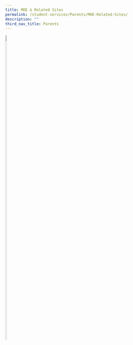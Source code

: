 ```yaml
---
title: MOE & Related Sites
permalink: /student-services/Parents/MOE-Related-Sites/
description: ""
third_nav_title: Parents
---
```



<div>


<div style="float: left">

<a href="[https://www-broadricksec-moe-edu-sg-admin.cwp.sg/cca/uniformed-groups/red-cross](https://www-broadricksec-moe-edu-sg-admin.cwp.sg/cca/uniformed-groups/red-cross" target = "\_blank">

<img style="width:50%" src="/images/red%20cross%20logo.png">

</a>

</div>

<div>

</div>

</div>

